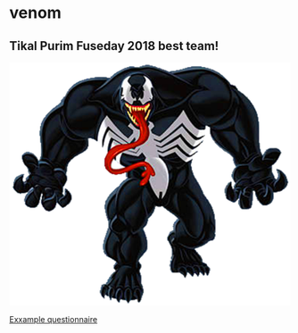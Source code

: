 # venom
## Tikal Purim Fuseday 2018 best team!
![alt text](resources/images/Ultimate_Venom.png)

[Exxample questionnaire](http://fuze-questionnaire.s3-website.us-east-2.amazonaws.com/)

